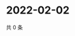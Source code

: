 # 2022-02-02

共 0 条

<!-- BEGIN WEIBO -->
<!-- 最后更新时间 Wed Feb 02 2022 21:08:34 GMT+0800 (China Standard Time) -->

<!-- END WEIBO -->

